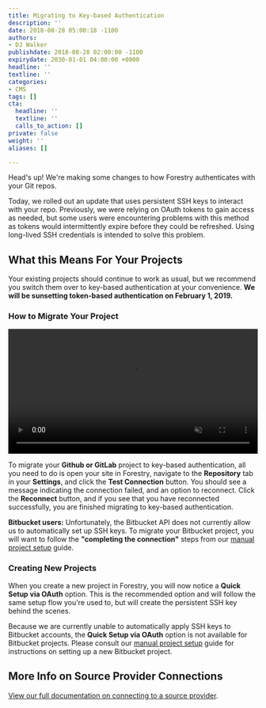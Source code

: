 ```yaml
---
title: Migrating to Key-based Authentication
description: ''
date: 2018-08-28 05:00:18 -1100
authors:
- DJ Walker
publishdate: 2018-08-28 02:00:00 -1100
expirydate: 2030-01-01 04:00:00 +0000
headline: ''
textline: ''
categories:
- CMS
tags: []
cta:
  headline: ''
  textline: ''
  calls_to_action: []
private: false
weight: ''
aliases: []

---
```

Head's up! We're making some changes to how Forestry authenticates with your Git repos.

Today, we rolled out an update that uses persistent SSH keys to interact with your repo. Previously, we were relying on OAuth tokens to gain access as needed, but some users were encountering problems with this method as tokens would intermittently expire before they could be refreshed. Using long-lived SSH credentials is intended to solve this problem.

## What this Means For Your Projects

Your existing projects should continue to work as usual, but we recommend you switch them over to key-based authentication at your convenience. **We will be sunsetting token-based authentication on February 1, 2019.**

### How to Migrate Your Project

<video playsinline autoplay muted loop width="100%" controls>
  <source src="/video/reconnectrepo.mp4" type="video/mp4">
  <source src="/video/reconnectrepo.webm" type="video/webm">
Your browser does not support the video tag.
</video>

To migrate your **Github or GitLab** project to key-based authentication, all you need to do is open your site in Forestry, navigate to the **Repository** tab in your **Settings**, and click the **Test Connection** button. You should see a message indicating the connection failed, and an option to reconnect. Click the **Reconnect** button, and if you see that you have reconnected successfully, you are finished migrating to key-based authentication.

**Bitbucket users:** Unfortunately, the Bitbucket API does not currently allow us to automatically set up SSH keys. To migrate your Bitbucket project, you will want to follow the **"completing the connection"** steps from our [manual project setup](/docs/git-sync/manual-setup) guide.

### Creating New Projects

When you create a new project in Forestry, you will now notice a **Quick Setup via OAuth** option. This is the recommended option and will follow the same setup flow you're used to, but will create the persistent SSH key behind the scenes.

Because we are currently unable to automatically apply SSH keys to Bitbucket accounts, the **Quick Setup via OAuth** option is not available for Bitbucket projects. Please consult our [manual project setup](/docs/git-sync/manual-setup/) guide for instructions on setting up a new Bitbucket project.

## More Info on Source Provider Connections

[View our full documentation on connecting to a source provider](/docs/git-sync/).
